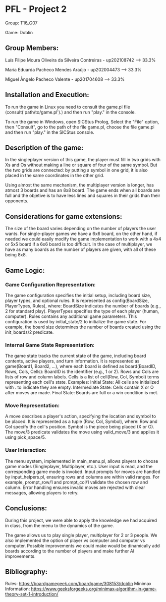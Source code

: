 # PFL - Project 2

Group: T16_G07

Game: Doblin


## Group Members:
Luís Filipe Moura Oliveira da Silveira Contreiras - up202108742 --> 33.3%

Maria Eduarda Pacheco Mendes Araújo - up202004473 --> 33.3%

Miguel Ângelo Pacheco Valente - up201704608 --> 33.3%


## Installation and Execution:
To run the game in Linux you need to consult the game.pl file (consult('path/to/game.pl').) and then run "play." in the console.

To run the game in Windows, open SICStus Prolog, Select the "File" option, then "Consult", go to the path of the file game.pl, choose the file game.pl and then run "play." in the SICStus console.


## Description of the game:
In the singleplayer version of this game, the player must fill in two grids with Xs and Os without making a line or square of four of the same symbol. But the two grids are connected: by putting a symbol in one grid, it is also placed in the same coordinates in the other grid.

Using almost the same mechanism, the multiplayer version is longer, has atmost 3 boards and has an 8x8 board. The game ends when all boards are full and the objetive is to have less lines and squares in their grids than their opponents.


## Considerations for game extensions:
The size of the board varies depending on the number of players the user wants. For single-player games we have a 6x6 board, on the other hand, if needed we could easily modify the game implementation to work with a 4x4 or 5x5 board if a 6x6 board is too difficult. In the case of multiplayer, we have as many boards as the number of players are given, with all of these being 8x8.


## Game Logic:
### Game Configuration Representation:
The game configuration specifies the initial setup, including board size, player types, and optional rules.
It is represented as config(BoardSize, PlayerTypes, Rules), where:
BoardSize indicates the number of boards (e.g., 2 for standard play).
PlayerTypes specifies the type of each player (human, computer).
Rules contains any additional game parameters.
This configuration is used by initial_state/2 to initialize the game state. For example, the board size determines the number of boards created using the init_boards/2 predicate.


### Internal Game State Representation:
The game state tracks the current state of the game, including board contents, active players, and turn information.
It is represented as game(Board1, Board2, ...), where each board is defined as board(BoardID, Rows, Cols, Cells):
BoardID is the identifier (e.g., 1 or 2).
Rows and Cols are lists of row and column labels.
Cells is a list of cell(Row, Col, Symbol) terms representing each cell's state.
Examples:
Initial State: All cells are initialized with . to indicate they are empty.
Intermediate State: Cells contain X or O after moves are made.
Final State: Boards are full or a win condition is met.


### Move Representation:
A move describes a player's action, specifying the location and symbol to be placed.
It is represented as a tuple (Row, Col, Symbol), where:
Row and Col specify the cell's position.
Symbol is the piece being placed (X or O).
The move/3 predicate validates the move using valid_move/3 and applies it using pick_space/5.


### User Interaction:
The menu system, implemented in main_menu.pl, allows players to choose game modes (Singleplayer, Multiplayer, etc.).
User input is read, and the corresponding game mode is invoked.
Input prompts for moves are handled by input_helpers.pl, ensuring rows and columns are within valid ranges.
For example, prompt_row/1 and prompt_col/1 validate the chosen row and column.
Error handling ensures invalid moves are rejected with clear messages, allowing players to retry.


## Conclusions:
During this project, we were able to apply the knowledge we had acquired in class, from the menu to the dynamics of the game.

The game allows us to play single player, multiplayer for 2 or 3 people. We also implemented the option of player vs computer and computer vs computer. Possible improvements we could make would be dinamically add boards according to the number of players and make further AI improvements.

## Bibliography:
Rules: https://boardgamegeek.com/boardgame/308153/doblin
Minimax Information: https://www.geeksforgeeks.org/minimax-algorithm-in-game-theory-set-1-introduction/